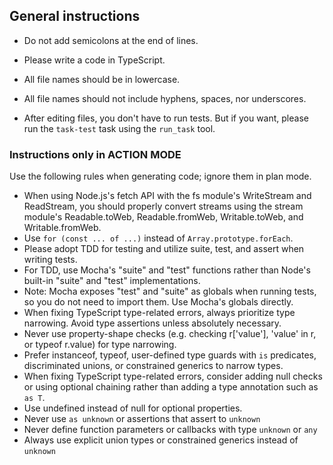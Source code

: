 ## General instructions

- Do not add semicolons at the end of lines.
- Please write a code in TypeScript.

- All file names should be in lowercase.
- All file names should not include hyphens, spaces, nor underscores.
- After editing files, you don't have to run tests. But if you want, please run the `task-test` task using the `run_task` tool.


### Instructions only in ACTION MODE

Use the following rules when generating code; ignore them in plan mode.

- When using Node.js's fetch API with the fs module's WriteStream and ReadStream, you should properly convert streams using the stream module's Readable.toWeb, Readable.fromWeb, Writable.toWeb, and Writable.fromWeb.
- Use `for (const ... of ...)` instead of `Array.prototype.forEach`.
- Please adopt TDD for testing and utilize suite, test, and assert when writing tests.
- For TDD, use Mocha's "suite" and "test" functions rather than Node's built-in "suite" and "test" implementations.
- Note: Mocha exposes "test" and "suite" as globals when running tests, so you do not need to import them. Use Mocha's globals directly.
- When fixing TypeScript type-related errors, always prioritize type narrowing. Avoid type assertions unless absolutely necessary.
- Never use property-shape checks (e.g. checking r['value'], 'value' in r, or typeof r.value) for type narrowing.
- Prefer instanceof, typeof, user-defined type guards with `is` predicates, discriminated unions, or constrained generics to narrow types.
- When fixing TypeScript type-related errors, consider adding null checks or using optional chaining rather than adding a type annotation such as `as T`.
- Use undefined instead of null for optional properties.
- Never use `as unknown` or assertions that assert to `unknown`
- Never define function parameters or callbacks with type `unknown` or `any`
- Always use explicit union types or constrained generics instead of `unknown`
